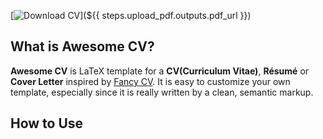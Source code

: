 [![Download CV](https://img.shields.io/badge/Download-CV-blue?logo=github)](${{ steps.upload_pdf.outputs.pdf_url }})



## What is Awesome CV?

**Awesome CV** is LaTeX template for a **CV(Curriculum Vitae)**, **Résumé** or **Cover Letter** inspired by [Fancy CV](https://www.sharelatex.com/templates/cv-or-resume/fancy-cv). It is easy to customize your own template, especially since it is really written by a clean, semantic markup.

## How to Use

